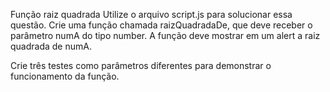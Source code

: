 Função raiz quadrada
Utilize o arquivo script.js para solucionar essa questão.
Crie uma função chamada raizQuadradaDe, que deve receber o parâmetro numA do tipo number. A função deve mostrar em um alert a raiz quadrada de numA.

Crie três testes como parâmetros diferentes para demonstrar o funcionamento da função.